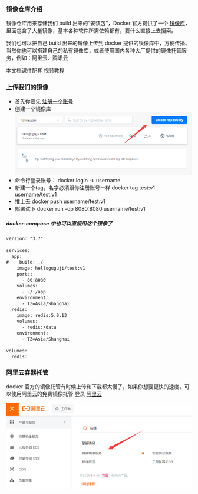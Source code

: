### 镜像仓库介绍

镜像仓库用来存储我们 build 出来的“安装包”，Docker 官方提供了一个 [镜像库](https://hub.docker.com/)，里面包含了大量镜像，基本各种软件所需依赖都有，要什么直接上去搜索。

我们也可以把自己 build 出来的镜像上传到 docker 提供的镜像库中，方便传播。
当然你也可以搭建自己的私有镜像库，或者使用国内各种大厂提供的镜像托管服务，例如：阿里云、腾讯云

本文档课件配套 [视频教程](https://www.bilibili.com/video/BV11L411g7U1?p=7)

### 上传我们的镜像

- 首先你要先 [注册一个账号](https://hub.docker.com/)
- 创建一个镜像库
  ![img](image/1690956588688-c5e089ef-5d3e-4d17-8d72-db71cd50ce25.png)
- 命令行登录账号：
  docker login -u username
- 新建一个tag，名字必须跟你注册账号一样
  docker tag test:v1 username/test:v1
- 推上去
  docker push username/test:v1
- 部署试下
  docker run -dp 8080:8080 username/test:v1

##### docker-compose 中也可以直接用这个镜像了

```plain
version: "3.7"

services:
  app:
#    build: ./
    image: helloguguji/test:v1
    ports:
      - 80:8080
    volumes:
      - ./:/app
    environment:
      - TZ=Asia/Shanghai
  redis:
    image: redis:5.0.13
    volumes:
      - redis:/data
    environment:
      - TZ=Asia/Shanghai

volumes:
  redis:
```

### 阿里云容器托管

docker 官方的镜像托管有时候上传和下载都太慢了，如果你想要更快的速度，可以使用阿里云的免费镜像托管
登录 [阿里云](https://www.aliyun.com/)

![img](image/1690956588724-acda5b58-43dd-49d8-8a95-abef50af2c92.png)